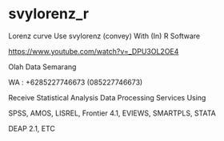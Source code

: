 # svylorenz_r
Lorenz curve Use svylorenz (convey) With (In) R Software

https://www.youtube.com/watch?v=_DPU3OL2OE4

Olah Data Semarang

WA : +6285227746673 (085227746673)

Receive Statistical Analysis Data Processing Services Using

SPSS, AMOS, LISREL, Frontier 4.1, EVIEWS, SMARTPLS, STATA

DEAP 2.1, ETC

